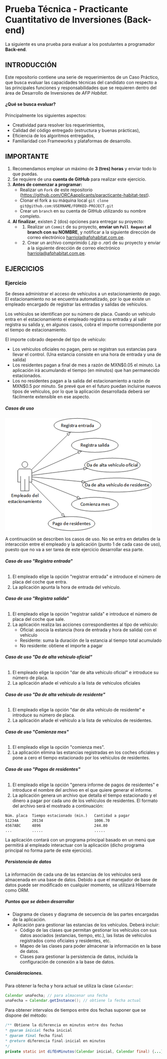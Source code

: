 # Prueba Técnica - Practicante Cuantitativo de Inversiones (Back-end)
La siguiente es una prueba para evaluar a los postulantes a programador **Back-end**.

## INTRODUCCIÓN
Este repositorio contiene una serie de requerimientos de un Caso Práctico, que busca evaluar las capacidades técnicas del candidato con respecto a las principales funciones y responsabilidades que se requieren dentro del área de Desarrollo de Inversiones de _AFP Habitat_.

#### ¿Qué se busca evaluar?
Principalmente los siguientes aspectos:
* Creatividad para resolver los requerimientos,
* Calidad del código entregado (estructura y buenas prácticas),
* Eficiencia de los algoritmos entregados,
* Familiaridad con Frameworks y plataformas de desarrollo.

## IMPORTANTE
1. Recomendamos emplear un máximo de **3 (tres) horas** y enviar todo lo que puedas.
2. Se requiere de una **cuenta de GitHub** para realizar este ejercicio.
3. **Antes de comenzar a programar:**
    * Realizar un `Fork` de este repositorio (https://github.com/ORCAapplicants/paracticante-habitat-test).
    * Clonar el fork a su máquina local  `git clone git@github.com:USERNAME/FORKED-PROJECT.git`
    * Crear un `branch` en su cuenta de GitHub utilizando su nombre completo.
6. **Al finalizar**, existen 2 (dos) opciones para entregar su proyecto:
    * 1) Realizar un `Commit` de su proyecto, **enviar un `Pull Request` al branch con su NOMBRE**, y notificar a la siguiente dirección de correo electrónico  [harriola@afphabitat.com.pe](mailto:harriola@afphabitat.com.pe).
    * 2) Crear un archivo comprimido (_.zip_ o _.rar_) de su proyecto y enviar a la siguiente dirección de correo electrónico  [harriola@afphabitat.com.pe](mailto:harriola@afphabitat.com.pe).

## EJERCICIOS

### Ejercicio #
Se desea administrar el acceso de vehículos a un estacionamiento de pago. El estacionamiento no se encuentra automatizado, por lo que existe un empleado encargado de registrar las entradas y salidas de vehículos.

Los vehículos se identifican por su número de placa. Cuando un vehículo entra en el estacionamiento el empleado registra su entrada y al salir registra su salida y, en algunos casos, cobra el importe correspondiente por el tiempo de estacionamiento.

El importe cobrado depende del tipo de vehículo:
* Los vehículos oficiales no pagan, pero se registran sus estancias para llevar el control.
(Una estancia consiste en una hora de entrada y una de salida)
* Los residentes pagan a final de mes a razón de MXN$0.05  el minuto. La aplicación irá acumulando el tiempo (en minutos) que han permanecido estacionados.
* Los no residentes pagan a la salida del estacionamiento a razón de MXN$0.5 por minuto.
Se prevé que en el futuro puedan incluirse nuevos tipos de vehículos, por lo que la aplicación desarrollada deberá ser fácilmente extensible en ese aspecto.

##### Casos de uso
![ Casos de uso](https://github.com/ORCAapplicants/backend-test/blob/master/img/backend-uc-01.png)

A continuación se describen los casos de uso. No se entra en detalles de la interacción entre el empleado y la aplicación (punto 1 de cada caso de uso), puesto que no va a ser tarea de este ejercicio desarrollar esa parte.

###### **Caso de uso "Registra entrada"**
1. El empleado elige la opción "registrar entrada" e introduce el número de placa del coche que entra.
2. La aplicación apunta la hora de entrada del vehículo.

###### **Caso de uso "Registra salida"**
1. El empleado elige la opción "registrar salida" e introduce el número de placa del coche que sale.
2. La aplicación realiza las acciones correspondientes al tipo de vehículo:
    * Oficial: asocia la estancia (hora de entrada y hora de salida) con el vehículo
    * Residente: suma la duración de la estancia al tiempo total acumulado
    * No residente: obtiene el importe a pagar

###### **Caso de uso "Da de alta vehículo oficial"**
1. El empleado elige la opción "dar de alta vehículo oficial" e introduce su número de placa.
2. La aplicación añade el vehículo a la lista de vehículos oficiales

###### **Caso de uso "Da de alta vehículo de residente"**
1. El empleado elige la opción "dar de alta vehículo de residente" e introduce su número de placa.
2. La aplicación añade el vehículo a la lista de vehículos de residentes.

###### **Caso de uso "Comienza mes"**
1. El empleado elige la opción "comienza mes".
2. La aplicación elimina las estancias registradas en los coches oficiales y pone a cero el tiempo estacionado por los vehículos de residentes.

###### **Caso de uso "Pagos de residentes"**
1. El empleado elige la opción "genera informe de pagos de residentes" e introduce el nombre del archivo en el que quiere generar el informe.
2. La aplicación genera un archivo que detalla el tiempo estacionado y el dinero a pagar por cada uno de los vehículos de residentes. El formato del archivo será el mostrado a continuación:

```
Núm. placa 	Tiempo estacionado (min.) 	Cantidad a pagar
S1234A 	    20134 				        1006.70
4567ABC	    4896				        244.80
... 		..... 				        .....
```
La aplicación contará con un programa principal basado en un menú que permitirá al empleado interactuar con la aplicación (dicho programa principal no forma parte de este ejercicio).

##### Persistencia de datos
La información de cada una de las estancias de los vehículos será almacenada en una base de datos. Debido a que el manejador de base de datos puede ser modificado en cualquier momento, se utilizará Hibernate como ORM.

##### Puntos que se deben desarrollar
* Diagrama de clases y diagrama de secuencia  de las partes encargadas de la aplicación.
* Aplicación para gestionar las estancias de los vehículos. Deberá incluir:
    * Código de las clases que permitan gestionar los vehículos con sus datos asociados (estancias, tiempo, etc.), las listas de vehículos registrados como oficiales y residentes, etc.
    * Mapeo de las clases para poder almacenar la información en la base de datos.
    * Clases para gestionar la persistencia de datos, incluida la configuración de conexión a la base de datos.

##### Consideraciones.
Para obtener la fecha y hora actual se utiliza la clase `Calendar`:
``` java
Calendar unaFecha; // para almacenar una fecha
unaFecha = Calendar.getInstance(); // obtiene la fecha actual
```
Para obtener intervalos de tiempos entre dos fechas suponer que se dispone del método:
```java
/** Obtiene la diferencia en minutos entre dos fechas
* @param inicial fecha inicial
* @param final fecha final
* @return diferencia final-inicial en minutos
*/
private static int difEnMinutos(Calendar inicial, Calendar final) {...}
```
